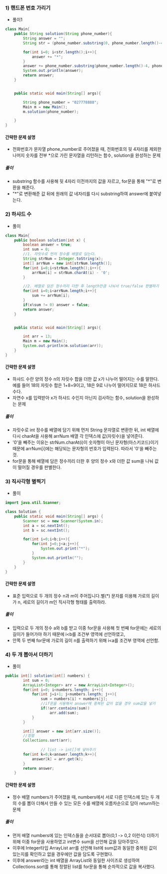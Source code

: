  ### 1) 핸드폰 번호 가리기
- 풀이1
```java
class Main{
    public String solution(String phone_number){
        String answer = "";
        String str = (phone_number.substring(0, phone_number.length()-4));

        for(int i=0; i<str.length();i++){
            answer += "*";
        }
        answer += phone_number.substring(phone_number.length()-4, phone_number.length());
        System.out.println(answer);
        return answer;
    }


    public static void main(String[] args){

        String phone_number = "027778888";
        Main m = new Main();
        m.solution(phone_number);

    }
}
  ```
#### 간략한 문제 설명
- 전화번호가 문자열 phone_number로 주어졌을 때, 전화번호의 뒷 4자리를 제외한 나머지 숫자를 전부 *으로 가린 문자열을 리턴하는 함수, solution을 완성하는 문제

##### 풀이
- substring 함수를 사용해 뒷 4자리 이전까지의 값을 자르고, for문을 통해 "*"로 변환을 해준다.
- "*"로 변환해준 값 뒤에 원래의 값 네자리를 다시 substring하여 answer에 붙여넣는다.



### 2)  하샤드 수
- 풀이
```java
class Main{
    public boolean solution(int x) {
        boolean answer = true;
        int sum = 0;
        //1. 자릿수로 먼저 정수를 배열로 담는다.
        String strNum = Integer.toString(x);
        int[] arrNum = new int[strNum.length()];
        for(int i=0;i<strNum.length();i++){
            arrNum[i] = strNum.charAt(i) - '0';
        }

        //2. 배열로 담은 정수끼리 더한 후 length만큼 나눠서 true/false 판별하기
        for(int i=0;i<arrNum.length;i++){
            sum += arrNum[i];
        }
        if(x%sum != 0) answer = false;
        return answer;
    }


    public static void main(String[] args){

        int arr = 13;
        Main m = new Main();
        System.out.println(m.solution(arr));
    }
}
```
#### 간략한 문제 설명
- 하샤드 수란 양의 정수 n의 자릿수 합을 더한 값 x가 나누어 떨어지는 수를 말한다. 예를 들어 18의 자릿수 합은 1+8=9이고, 18은 9로 나누어 떨어지므로 18은 하샤드 수다.
- 자연수 x를 입력받아 x가 하샤드 수인지 아닌지 검사하는 함수, solution을 완성하는 문제

##### 풀이
- 자릿수로 int 정수를 배열에 담기 위해 먼저 String 문자열로 변환한 뒤, int 배열에 다시 charAt을 사용해 arrNum 배열 각 인덱스에 값(자릿수)을 넣어준다.
- '0'을 빼주는 이유는 strNum.charAt(i)이 숫자형이 아닌 문자형(아스키코드)이기 때문에 arrNum[i]에는 해당되는 문자형의 번호가 입력된다. 따라서 '0'을 빼주는 것.
- for문을 통해 배열에 담은 정수끼리 더한 후 양의 정수 x와 더한 값 sum을 나눠 값이 떨어질 경우를 판별한다.
  
  
  
### 3)  직사각형 별찍기
- 풀이
```java
import java.util.Scanner;

class Solution {
    public static void main(String[] args) {
        Scanner sc = new Scanner(System.in);
        int a = sc.nextInt();
        int b = sc.nextInt();

        for(int i=0;i<b;i++){
            for(int j=0;j<a;j++){
                System.out.print("*");
            }
            System.out.println("");
        }
    }
}
```
#### 간략한 문제 설명
- 표준 입력으로 두 개의 정수 n과 m이 주어집니다.별(*) 문자를 이용해 가로의 길이가 n, 세로의 길이가 m인 직사각형 형태를 출력하라.

##### 풀이
- 입력으로 두 개의 정수 a와 b를 받고 이중 for문을 사용해 첫 번째 for문에는 세로의 길이가 들어가야 하기 때문에 i<b를 조건부 영역에 선언하였고,
- 안쪽 두 번째 for문에 가로의 길이 n를 출력하기 위해 i<a를 조건부 영역에 선언함.



### 4)  두 개 뽑아서 더하기
- 풀이
```java
public int[] solution(int[] numbers) {
        int sum = 0;
        ArrayList<Integer> arr = new ArrayList<Integer>();
        for(int i=0; i<numbers.length; i++){
            for(int j=i+1; j<numbers.length; j++){
                sum = numbers[i] + numbers[j];
                //if문을 사용해서 answer에 중복된 값이 없을 경우 sum값을 넣기
                if(!arr.contains(sum))
                    arr.add(sum);
            }
        }

        int[] answer = new int[arr.size()];
        //정렬
        Collections.sort(arr);
				
				// list -> int[]에 넣어주기
        for(int k=0;k<answer.length;k++){
            answer[k] = arr.get(k);
        }
        return answer;
    }
```
#### 간략한 문제 설명
- 정수 배열 numbers가 주어졌을 때, numbers에서 서로 다른 인덱스에 있는 두 개의 수를 뽑아 더해서 만들 수 있는 모든 수를 배열에 오름차순으로 담아 return하는 문제

##### 풀이
- 먼저 배열 numbers에 있는 인덱스들을 순서대로 뽑아(0,1 -> 0,2 이런식) 더하기 위해 이중 for문을 사용하였고 int변수 sum을 선언해 값을 담아주었다.
- 이후에 Integer타입 ArrayList arr를 선언해 list에 sum값과 동일한 중복된 값이 있는지를 확인하고 없을 경우에만 값을 담도록 구현했다.
- 이후에 answer라는 int 배열을 ArrayList와 동일한 사이즈로 생성하여 Collections.sort를 통해 정렬된 list를 for문을 통해 순차적으로 값을 복사했다.
